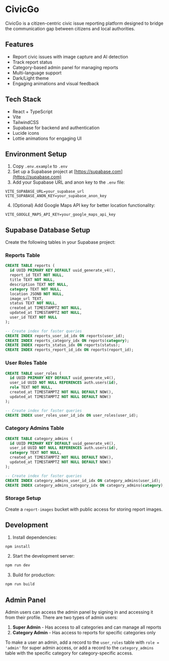 # CivicGo

CivicGo is a citizen-centric civic issue reporting platform designed to bridge the communication gap between citizens and local authorities.

## Features

- Report civic issues with image capture and AI detection
- Track report status
- Category-based admin panel for managing reports
- Multi-language support
- Dark/Light theme
- Engaging animations and visual feedback

## Tech Stack

- React + TypeScript
- Vite
- TailwindCSS
- Supabase for backend and authentication
- Lucide icons
- Lottie animations for engaging UI

## Environment Setup

1. Copy `.env.example` to `.env`
2. Set up a Supabase project at [https://supabase.com](https://supabase.com)
3. Add your Supabase URL and anon key to the `.env` file:

```
VITE_SUPABASE_URL=your_supabase_url
VITE_SUPABASE_ANON_KEY=your_supabase_anon_key
```

4. (Optional) Add Google Maps API key for better location functionality:

```
VITE_GOOGLE_MAPS_API_KEY=your_google_maps_api_key
```

## Supabase Database Setup

Create the following tables in your Supabase project:

### Reports Table

```sql
CREATE TABLE reports (
  id UUID PRIMARY KEY DEFAULT uuid_generate_v4(),
  report_id TEXT NOT NULL,
  title TEXT NOT NULL,
  description TEXT NOT NULL,
  category TEXT NOT NULL,
  location JSONB NOT NULL,
  image_url TEXT,
  status TEXT NOT NULL,
  created_at TIMESTAMPTZ NOT NULL,
  updated_at TIMESTAMPTZ NOT NULL,
  user_id TEXT NOT NULL
);

-- Create index for faster queries
CREATE INDEX reports_user_id_idx ON reports(user_id);
CREATE INDEX reports_category_idx ON reports(category);
CREATE INDEX reports_status_idx ON reports(status);
CREATE INDEX reports_report_id_idx ON reports(report_id);
```

### User Roles Table

```sql
CREATE TABLE user_roles (
  id UUID PRIMARY KEY DEFAULT uuid_generate_v4(),
  user_id UUID NOT NULL REFERENCES auth.users(id),
  role TEXT NOT NULL,
  created_at TIMESTAMPTZ NOT NULL DEFAULT NOW(),
  updated_at TIMESTAMPTZ NOT NULL DEFAULT NOW()
);

-- Create index for faster queries
CREATE INDEX user_roles_user_id_idx ON user_roles(user_id);
```

### Category Admins Table

```sql
CREATE TABLE category_admins (
  id UUID PRIMARY KEY DEFAULT uuid_generate_v4(),
  user_id UUID NOT NULL REFERENCES auth.users(id),
  category TEXT NOT NULL,
  created_at TIMESTAMPTZ NOT NULL DEFAULT NOW(),
  updated_at TIMESTAMPTZ NOT NULL DEFAULT NOW()
);

-- Create index for faster queries
CREATE INDEX category_admins_user_id_idx ON category_admins(user_id);
CREATE INDEX category_admins_category_idx ON category_admins(category);
```

### Storage Setup

Create a `report-images` bucket with public access for storing report images.

## Development

1. Install dependencies:

```bash
npm install
```

2. Start the development server:

```bash
npm run dev
```

3. Build for production:

```bash
npm run build
```

## Admin Panel

Admin users can access the admin panel by signing in and accessing it from their profile. There are two types of admin users:

1. **Super Admin** - Has access to all categories and can manage all reports
2. **Category Admin** - Has access to reports for specific categories only

To make a user an admin, add a record to the `user_roles` table with `role = 'admin'` for super admin access, or add a record to the `category_admins` table with the specific category for category-specific access.
